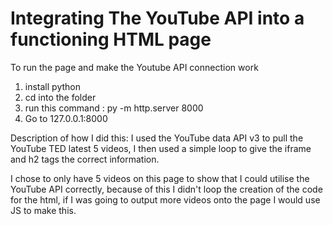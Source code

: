 # Integrating The YouTube API into a functioning HTML page

To run the page and make the Youtube API connection work
1. install python
2. cd into the folder
3. run this command : py -m http.server 8000
4. Go to 127.0.0.1:8000


Description of how I did this:
I used the YouTube data API v3 to pull the YouTube TED latest 5 videos, I then used a simple loop to give the iframe and h2 tags the correct information.

I chose to only have 5 videos on this page to show that I could utilise the YouTube API correctly, because of this I didn't loop the creation of the code for the html, if I was going to output more videos onto the page I would use JS to make this.
